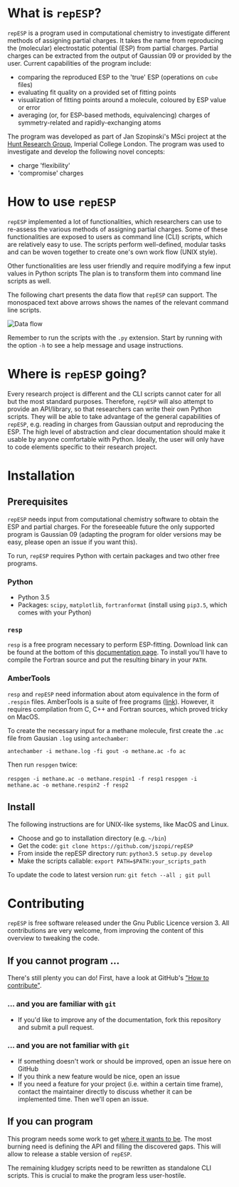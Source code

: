 # What is `repESP`?

`repESP` is a program used in computational chemistry to investigate different methods of assigning partial charges.
It takes the name from reproducing the (molecular) electrostatic potential (ESP) from partial charges.
Partial charges can be extracted from the output of Gaussian 09 or provided by the user.
Current capabilities of the program include:

* comparing the reproduced ESP to the 'true' ESP (operations on `cube` files)
* evaluating fit quality on a provided set of fitting points
* visualization of fitting points around a molecule, coloured by ESP value or error
* averaging (or, for ESP-based methods, equivalencing) charges of symmetry-related and rapidly-exchanging atoms

The program was developed as part of Jan Szopinski's MSci project at the [Hunt Research Group](http://www.huntresearchgroup.org.uk/), Imperial College London.
The program was used to investigate and develop the following novel concepts:

* charge 'flexibility'
* 'compromise' charges

# How to use `repESP`

`repESP` implemented a lot of functionalities, which researchers can use to re-assess the various methods of assigning partial charges.
Some of these functionalities are exposed to users as command line (CLI) scripts, which are relatively easy to use.
The scripts perform well-defined, modular tasks and can be woven together to create one's own work flow (UNIX style).

Other functionalities are less user friendly and require modifying a few input values in Python scripts
The plan is to transform them into command line scripts as well.

The following chart presents the data flow that `repESP` can support.
The monospaced text above arrows shows the names of the relevant command line scripts.

![Data flow](https://github.com/jszopi/repESP/blob/master/data_flow.png)

Remember to run the scripts with the `.py` extension.
Start by running with the option `-h` to see a help message and usage instructions.

# Where is `repESP` going?

Every research project is different and the CLI scripts cannot cater for all but the most standard purposes.
Therefore, `repESP` will also attempt to provide an API/library, so that researchers can write their own Python scripts.
They will be able to take advantage of the general capabilities of `repESP`, e.g. reading in charges from Gaussian output and reproducing the ESP.
The high level of abstraction and clear documentation should make it usable by anyone comfortable with Python.
Ideally, the user will only have to code elements specific to their research project.

# Installation

## Prerequisites

`repESP` needs input from computational chemistry software to obtain the ESP and partial charges.
For the foreseeable future the only supported program is Gaussian 09 (adapting the program for older versions may be easy, please open an issue if you want this).

To run, `repESP` requires Python with certain packages and two other free programs.

### Python

* Python 3.5
* Packages: `scipy`, `matplotlib`, `fortranformat` (install using `pip3.5`, which comes with your Python)

### `resp` 

`resp` is a free program necessary to perform ESP-fitting.
Download link can be found at the bottom of this [documentation page](http://upjv.q4md-forcefieldtools.org/RED/resp/).
To install you'll have to compile the Fortran source and put the resulting binary in your `PATH`.

### AmberTools

`resp` and `repESP` need information about atom equivalence in the form of `.respin` files.
AmberTools is a suite of free programs ([link](http://ambermd.org/AmberTools16-get.html)).
However, it requires compilation from C, C++ and Fortran sources, which proved tricky on MacOS.

To create the necessary input for a methane molecule, first create the `.ac` file from Gausian `.log` using `antechamber`:

`antechamber -i methane.log -fi gout -o methane.ac -fo ac`

Then run `respgen` twice:

`respgen -i methane.ac -o methane.respin1 -f resp1`
`respgen -i methane.ac -o methane.respin2 -f resp2`

## Install

The following instructions are for UNIX-like systems, like MacOS and Linux.

* Choose and go to installation directory (e.g. `~/bin`)
* Get the code: `git clone https://github.com/jszopi/repESP`
* From inside the repESP directory run: `python3.5 setup.py develop`
* Make the scripts callable: `export PATH=$PATH:your_scripts_path`

To update the code to latest version run: `git fetch --all ; git pull`

# Contributing

`repESP` is free software released under the Gnu Public Licence version 3.
All contributions are very welcome, from improving the content of this overview to tweaking the code.

## If you cannot program ...

There's still plenty you can do!
First, have a look at GitHub's ["How to contribute"](https://guides.github.com/activities/contributing-to-open-source/#contributing).

### ... and you are familiar with `git`

* If you'd like to improve any of the documentation, fork this repository and submit a pull request.

### ... and you are not familiar with `git`

* If something doesn't work or should be improved, open an issue here on GitHub
* If you think a new feature would be nice, open an issue
* If you need a feature for your project (i.e. within a certain time frame), contact the maintainer directly to discuss whether it can be implemented time.
  Then we'll open an issue.

## If you can program

This program needs some work to get [where it wants to be](#where-is-repesp-going).
The most burning need is defining the API and filling the discovered gaps.
This will allow to release a stable version of `repESP`.

The remaining kludgey scripts need to be rewritten as standalone CLI scripts.
This is crucial to make the program less user-hostile.
